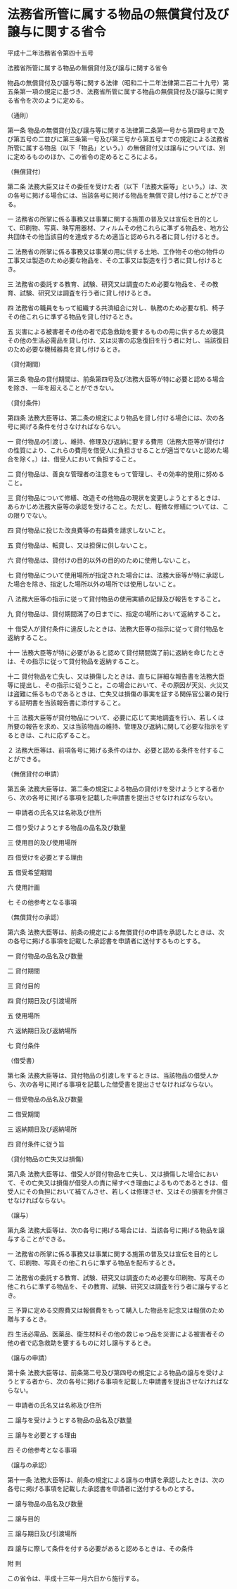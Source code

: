 # 法務省所管に属する物品の無償貸付及び譲与に関する省令

平成十二年法務省令第四十五号

法務省所管に属する物品の無償貸付及び譲与に関する省令

物品の無償貸付及び譲与等に関する法律（昭和二十二年法律第二百二十九号）第五条第一項の規定に基づき、法務省所管に属する物品の無償貸付及び譲与に関する省令を次のように定める。

（通則）

第一条 物品の無償貸付及び譲与等に関する法律第二条第一号から第四号まで及び第五号の二並びに第三条第一号及び第三号から第五号までの規定による法務省所管に属する物品（以下「物品」という。）の無償貸付又は譲与については、別に定めるもののほか、この省令の定めるところによる。

（無償貸付）

第二条 法務大臣又はその委任を受けた者（以下「法務大臣等」という。）は、次の各号に掲げる場合には、当該各号に掲げる物品を無償で貸し付けることができる。

一 法務省の所掌に係る事務又は事業に関する施策の普及又は宣伝を目的として、印刷物、写真、映写用器材、フィルムその他これらに準ずる物品を、地方公共団体その他当該目的を達成するため適当と認められる者に貸し付けるとき。

二 法務省の所掌に係る事務又は事業の用に供する土地、工作物その他の物件の工事又は製造のため必要な物品を、その工事又は製造を行う者に貸し付けるとき。

三 法務省の委託する教育、試験、研究又は調査のため必要な物品を、その教育、試験、研究又は調査を行う者に貸し付けるとき。

四 法務省の職員をもって組織する共済組合に対し、執務のため必要な机、椅子その他これらに準ずる物品を貸し付けるとき。

五 災害による被害者その他の者で応急救助を要するものの用に供するため寝具その他の生活必需品を貸し付け、又は災害の応急復旧を行う者に対し、当該復旧のため必要な機械器具を貸し付けるとき。

（貸付期間）

第三条 物品の貸付期間は、前条第四号及び法務大臣等が特に必要と認める場合を除き、一年を超えることができない。

（貸付条件）

第四条 法務大臣等は、第二条の規定により物品を貸し付ける場合には、次の各号に掲げる条件を付さなければならない。

一 貸付物品の引渡し、維持、修理及び返納に要する費用（法務大臣等が貸付けの性質により、これらの費用を借受人に負担させることが適当でないと認めた場合を除く。）は、借受人において負担すること。

二 貸付物品は、善良な管理者の注意をもって管理し、その効率的使用に努めること。

三 貸付物品について修繕、改造その他物品の現状を変更しようとするときは、あらかじめ法務大臣等の承認を受けること。ただし、軽微な修繕については、この限りでない。

四 貸付物品に投じた改良費等の有益費を請求しないこと。

五 貸付物品は、転貸し、又は担保に供しないこと。

六 貸付物品は、貸付けの目的以外の目的のために使用しないこと。

七 貸付物品について使用場所が指定された場合には、法務大臣等が特に承認した場合を除き、指定した場所以外の場所では使用しないこと。

八 法務大臣等の指示に従って貸付物品の使用実績の記録及び報告をすること。

九 貸付物品は、貸付期間満了の日までに、指定の場所において返納すること。

十 借受人が貸付条件に違反したときは、法務大臣等の指示に従って貸付物品を返納すること。

十一 法務大臣等が特に必要があると認めて貸付期間満了前に返納を命じたときは、その指示に従って貸付物品を返納すること。

十二 貸付物品を亡失し、又は損傷したときは、直ちに詳細な報告書を法務大臣等に提出し、その指示に従うこと。この場合において、その原因が天災、火災又は盗難に係るものであるときは、亡失又は損傷の事実を証する関係官公署の発行する証明書を当該報告書に添付すること。

十三 法務大臣等が貸付物品について、必要に応じて実地調査を行い、若しくは所要の報告を求め、又は当該物品の維持、管理及び返納に関して必要な指示をするときは、これに応ずること。

２ 法務大臣等は、前項各号に掲げる条件のほか、必要と認める条件を付することができる。

（無償貸付の申請）

第五条 法務大臣等は、第二条の規定による物品の貸付けを受けようとする者から、次の各号に掲げる事項を記載した申請書を提出させなければならない。

一 申請者の氏名又は名称及び住所

二 借り受けようとする物品の品名及び数量

三 使用目的及び使用場所

四 借受けを必要とする理由

五 借受希望期間

六 使用計画

七 その他参考となる事項

（無償貸付の承認）

第六条 法務大臣等は、前条の規定による無償貸付の申請を承認したときは、次の各号に掲げる事項を記載した承認書を申請者に送付するものとする。

一 貸付物品の品名及び数量

二 貸付期間

三 貸付目的

四 貸付期日及び引渡場所

五 使用場所

六 返納期日及び返納場所

七 貸付条件

（借受書）

第七条 法務大臣等は、貸付物品の引渡しをするときは、当該物品の借受人から、次の各号に掲げる事項を記載した借受書を提出させなければならない。

一 借受物品の品名及び数量

二 借受期間

三 返納期日及び返納場所

四 貸付条件に従う旨

（貸付物品の亡失又は損傷）

第八条 法務大臣等は、借受人が貸付物品を亡失し、又は損傷した場合において、その亡失又は損傷が借受人の責に帰すべき理由によるものであるときは、借受人にその負担において補てんさせ、若しくは修理させ、又はその損害を弁償させなければならない。

（譲与）

第九条 法務大臣等は、次の各号に掲げる場合には、当該各号に掲げる物品を譲与することができる。

一 法務省の所掌に係る事務又は事業に関する施策の普及又は宣伝を目的として、印刷物、写真その他これらに準ずる物品を配布するとき。

二 法務省の委託する教育、試験、研究又は調査のため必要な印刷物、写真その他これらに準ずる物品を、その教育、試験、研究又は調査を行う者に譲与するとき。

三 予算に定める交際費又は報償費をもって購入した物品を記念又は報償のため贈与するとき。

四 生活必需品、医薬品、衛生材料その他の救じゅつ品を災害による被害者その他の者で応急救助を要するものに対し譲与するとき。

（譲与の申請）

第十条 法務大臣等は、前条第二号及び第四号の規定による物品の譲与を受けようとする者から、次の各号に掲げる事項を記載した申請書を提出させなければならない。

一 申請者の氏名又は名称及び住所

二 譲与を受けようとする物品の品名及び数量

三 譲与を必要とする理由

四 その他参考となる事項

（譲与の承認）

第十一条 法務大臣等は、前条の規定による譲与の申請を承認したときは、次の各号に掲げる事項を記載した承認書を申請者に送付するものとする。

一 譲与物品の品名及び数量

二 譲与目的

三 譲与期日及び引渡場所

四 譲与に際して条件を付する必要があると認めるときは、その条件

附 則

この省令は、平成十三年一月六日から施行する。

